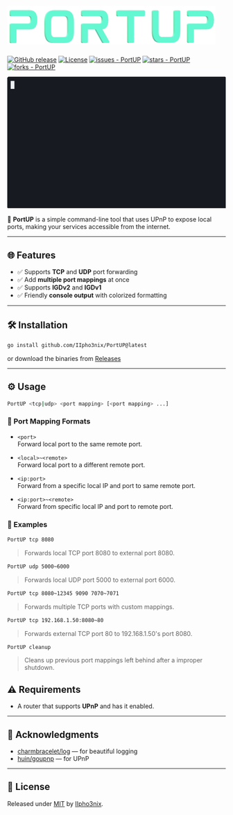 # ![PortUP Logo](./assets/Logo.png "PortUP Logo")

[![GitHub release](https://img.shields.io/github/release/IIpho3nix/PortUP?include_prereleases=&sort=semver&color=brightgreen)](https://github.com/IIpho3nix/PortUP/releases/)
[![License](https://img.shields.io/badge/License-MIT-brightgreen)](#license)
[![issues - PortUP](https://img.shields.io/github/issues/IIpho3nix/PortUP)](https://github.com/IIpho3nix/PortUP/issues)
[![stars - PortUP](https://img.shields.io/github/stars/IIpho3nix/PortUP?style=social)](https://github.com/IIpho3nix/PortUP)
[![forks - PortUP](https://img.shields.io/github/forks/IIpho3nix/PortUP?style=social)](https://github.com/IIpho3nix/PortUP)

![PortUP Showcase](./assets/PortUP.gif "PortUP Showcase")

🚀 **PortUP** is a simple command-line tool that uses UPnP to expose local ports, making your services accessible from the internet.

---

## 🌐 Features

- ✅ Supports **TCP** and **UDP** port forwarding
- ✅ Add **multiple port mappings** at once
- ✅ Supports **IGDv2** and **IGDv1**
- ✅ Friendly **console output** with colorized formatting

---

## 🛠️ Installation

```bash
go install github.com/IIpho3nix/PortUP@latest
```

or download the binaries from [Releases](https://github.com/IIpho3nix/PortUP/releases)

---

## ⚙️ Usage

```bash
PortUP <tcp|udp> <port mapping> [<port mapping> ...]
```

### 🧾 Port Mapping Formats

- `<port>`  
  Forward local port to the same remote port.

- `<local>~<remote>`  
  Forward local port to a different remote port.

- `<ip:port>`  
  Forward from a specific local IP and port to same remote port.

- `<ip:port>~<remote>`  
  Forward from specific local IP and port to remote port.

### 📌 Examples

```bash
PortUP tcp 8080
```

> Forwards local TCP port 8080 to external port 8080.

```bash
PortUP udp 5000~6000
```

> Forwards local UDP port 5000 to external port 6000.

```bash
PortUP tcp 8080~12345 9090 7070~7071
```

> Forwards multiple TCP ports with custom mappings.

```bash
PortUP tcp 192.168.1.50:8080~80
```

> Forwards external TCP port 80 to 192.168.1.50's port 8080.

```bash
PortUP cleanup
```

> Cleans up previous port mappings left behind after a improper shutdown.

## ⚠️ Requirements

- A router that supports **UPnP** and has it enabled.

---

## 🙌 Acknowledgments

- [charmbracelet/log](https://github.com/charmbracelet/log) — for beautiful logging
- [huin/goupnp](https://github.com/huin/goupnp) — for UPnP

---

## 📝 License

Released under [MIT](/LICENSE) by [IIpho3nix](https://github.com/IIpho3nix).
